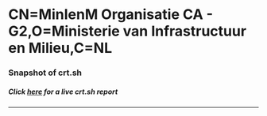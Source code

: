 # CN=MinIenM Organisatie CA - G2,O=Ministerie van Infrastructuur en Milieu,C=NL
### Snapshot of crt.sh
##### Click [here](https://crt.sh/?q=Serial_0DFA79162B42163347FE8E593A849ECE) for a live crt.sh report

---
